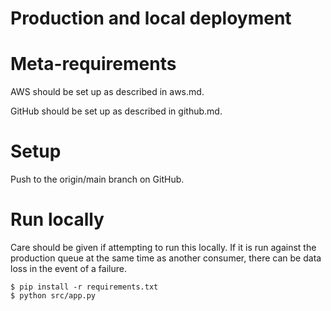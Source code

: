 # Production and local deployment

# Meta-requirements

AWS should be set up as described in aws.md.

GitHub should be set up as described in github.md.

# Setup

Push to the origin/main branch on GitHub.

# Run locally

Care should be given if attempting to run this locally. If it is run against the
production queue at the same time as another consumer, there can be data loss
in the event of a failure.

```
$ pip install -r requirements.txt
$ python src/app.py
```
